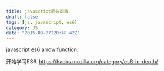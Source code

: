 ```yaml
---
title: javascript箭头函数
draft: false
tags: [js, javascript, es6]
category: JS
date: "2015-09-07T20:48:42Z"
---
```


javascript es6 arrow function.

<!-- more -->

开始学习ES6.
https://hacks.mozilla.org/category/es6-in-depth/
